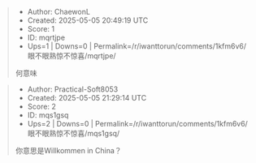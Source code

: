 > - Author: ChaewonL
> - Created: 2025-05-05 20:49:19 UTC
> - Score: 1
> - ID: mqrtjpe
> - Ups=1 | Downs=0 | Permalink=/r/iwanttorun/comments/1kfm6v6/眼不眼熟惊不惊喜/mqrtjpe/
>
> 何意味

> - Author: Practical-Soft8053
> - Created: 2025-05-05 21:29:14 UTC
> - Score: 2
> - ID: mqs1gsq
> - Ups=2 | Downs=0 | Permalink=/r/iwanttorun/comments/1kfm6v6/眼不眼熟惊不惊喜/mqs1gsq/
>
> 你意思是Willkommen in China？
